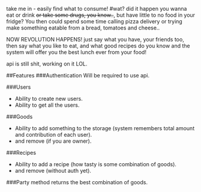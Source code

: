 take me in - easily find what to consume!
#wat?
did it happen you wanna eat or drink
<s>or take some drugs, you know..</s>, but have little to no food in your fridge?
You then could spend some time calling pizza delivery or trying make something
eatable from a bread, tomatoes and cheese..

NOW REVOLUTION HAPPENS!
just say what you have, your friends too, then say what you like to eat, and
what good recipes do you know and the system will offer you the best lunch ever
from your food!

api is still shit, working on it LOL.

##Features
###Authentication
Will be required to use api.

###Users
* Ability to create new users.
* Ability to get all the users.

###Goods
* Ability to add something to the storage (system remembers total amount and contribution of each user).
* and remove (if you are owner).

###Recipes
* Ability to add a recipe (how tasty is some combination of goods).
* and remove (without auth yet).

###Party method
returns the best combination of goods.

